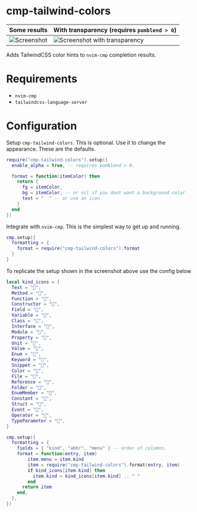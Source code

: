 # cmp-tailwind-colors

| Some results | With transparency (requires `pumblend > 0`) |
|-|-|
| ![Screenshot](https://user-images.githubusercontent.com/7759571/224038448-275261a9-c707-44ca-84ad-1de8dfecce0a.png) | ![Screenshot with transparency](https://user-images.githubusercontent.com/7759571/224045809-d02accff-235d-4857-816a-d3f8db0d89b9.png) |

Adds TailwindCSS color hints to `nvim-cmp` completion results.

# Requirements

- `nvim-cmp`
- `tailwindcss-language-server`

# Configuration

Setup `cmp-tailwind-colors`. This is optional. Use it to change the appearance.
These are the defaults.

```lua
require("cmp-tailwind-colors").setup({
  enable_alpha = true, -- requires pumblend > 0.

  format = function(itemColor) then
    return {
      fg = itemColor,
      bg = itemColor, -- or nil if you dont want a background color
      text = "  " -- or use an icon
    }
  end
})
```

Integrate with `nvim-cmp`. This is the simplest way to get up and running.

```lua
cmp.setup({
  formatting = {
    format = require("cmp-tailwind-colors").format
  }
}

```

To replicate the setup shown in the screenshot above use the config below

```lua
local kind_icons = {
  Text = "",
  Method = "󰆧",
  Function = "󰊕",
  Constructor = "",
  Field = "󰇽",
  Variable = "󰂡",
  Class = "󰠱",
  Interface = "",
  Module = "",
  Property = "󰜢",
  Unit = "",
  Value = "󰎠",
  Enum = "",
  Keyword = "󰌋",
  Snippet = "",
  Color = "󰏘",
  File = "󰈙",
  Reference = "",
  Folder = "󰉋",
  EnumMember = "",
  Constant = "󰏿",
  Struct = "",
  Event = "",
  Operator = "󰆕",
  TypeParameter = "󰅲",
}

cmp.setup({
  formatting = {
    fields = { "kind", "abbr", "menu" } -- order of columns,
    format = function(entry, item)
        item.menu = item.kind
        item = require("cmp-tailwind-colors").format(entry, item)
        if kind_icons[item.kind] then
          item.kind = kind_icons[item.kind] .. " "
        end
      return item
    end,
  },
})

```

